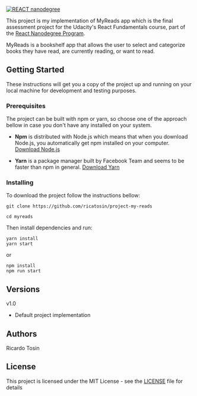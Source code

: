 [![REACT nanodegree](https://img.shields.io/badge/udacity-REACTND-02b3e4.svg?style=flat)](https://www.udacity.com/course/react-nanodegree--nd)

This project is my implementation of MyReads app which is the final assessment project for the
Udacity's React Fundamentals course, part of the [React Nanodegree Program](https://udacity.com/course/nd019).

MyReads is a bookshelf app that allows the user to select and categorize books they have read, are currently reading, or want to read.

## Getting Started

These instructions will get you a copy of the project up and running on your local machine for development and testing purposes.

### Prerequisites

The project can be built with npm or yarn, so choose one of the approach bellow in case you don't have any installed on your system.

* **Npm** is distributed with Node.js which means that when you download Node.js, you automatically get npm installed on your computer. [Download Node.js](https://nodejs.org/en/download/)

* **Yarn** is a package manager built by Facebook Team and seems to be faster than npm in general.  [Download Yarn](https://yarnpkg.com/en/docs/install)

### Installing

To download the project follow the instructions bellow:

```
git clone https://github.com/ricatosin/project-my-reads

cd myreads
```

Then install dependencies and run:

```
yarn install
yarn start
```

or

```
npm install
npm run start
```

## Versions

v1.0
* Default project implementation

## Authors

Ricardo Tosin 

## License

This project is licensed under the MIT License - see the [LICENSE](LICENSE) file for details
